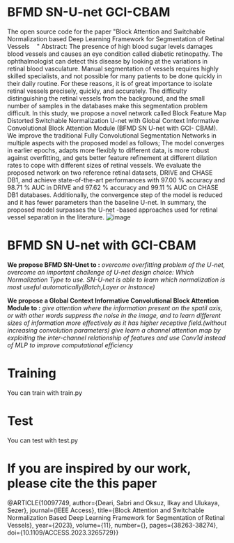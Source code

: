 # BFMD SN-U-net GCI-CBAM
The open source code for the paper "Block Attention and Switchable Normalization based Deep Learning Framework for Segmentation of Retinal Vessels    
"
Abstract:
The presence of high blood sugar levels damages blood vessels and causes an eye condition called diabetic retinopathy. The ophthalmologist can detect this disease by looking at the variations in retinal blood vasculature. Manual segmentation of vessels requires highly skilled specialists, and not possible for many patients to be done quickly in their daily routine. For these reasons, it is of great importance to isolate retinal vessels precisely, quickly, and accurately. The difficulty distinguishing the retinal vessels from the background, and the small number of samples in the databases make this segmentation problem difficult. In this study, we propose a novel network called Block Feature Map Distorted Switchable Normalization U-net with Global Context Informative Convolutional Block Attention Module (BFMD SN U-net with GCI- CBAM). We improve the traditional Fully Convolutional Segmentation Networks in multiple aspects with the proposed model as follows; The model converges in earlier epochs, adapts more flexibly to different data, is more robust against overfitting, and gets better feature refinement at different dilation rates to cope with different sizes of retinal vessels. We evaluate the proposed network on two reference retinal datasets, DRIVE and CHASE DB1, and achieve state-of-the-art performances with 97.00 % accuracy and 98.71 % AUC in DRIVE and 97.62 % accuracy and 99.11 % AUC on CHASE DB1 databases. Additionally, the convergence step of the model is reduced and it has fewer parameters than the baseline U-net. In summary, the proposed model surpasses the U-net -based approaches used for retinal vessel separation in the literature.
![image](https://github.com/sabrid369/BFMD-SN-U-net/assets/80791539/f13c2f1b-aee1-441b-9222-a8c542fcfd84)

# BFMD SN U-net with GCI-CBAM
**We propose BFMD SN-Unet to :**
_overcome overfitting problem of the U-net,
overcome an important challenge of U-net design choice: Which Normalization Type to use. SN-U-net is able to learn which normalization is most useful automatically(Batch,Layer or Instance)_

**We propose a Global Context Informative Convolutional Block Attention Module to :**
_give attention where the information present on the spatil axis, or with other words suppress the noise in the image, and to learn different sizes of information more effectively as it has higher receptive field.(without increasing convolution parameters)
give learn a channel attention map by exploiting the inter-channel relationship of features and use Conv1d instead of MLP to improve computational efficiency_

# Training 
You can train with train.py
# Test
You can test with test.py

# If you are inspired by our work, please cite the this paper
@ARTICLE{10097749,
  author={Deari, Sabri and Oksuz, Ilkay and Ulukaya, Sezer},
  journal={IEEE Access}, 
  title={Block Attention and Switchable Normalization Based Deep Learning Framework for Segmentation of Retinal Vessels}, 
  year={2023},
  volume={11},
  number={},
  pages={38263-38274},
  doi={10.1109/ACCESS.2023.3265729}}
